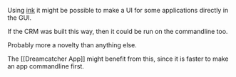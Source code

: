 Using [ink](https://www.npmjs.com/package/ink) it might be possible to make a UI for some applications directly in the GUI.  

If the CRM was built this way, then it could be run on the commandline too.

Probably more a novelty than anything else.

The [[Dreamcatcher App]] might benefit from this, since it is faster to make an app commandline first.